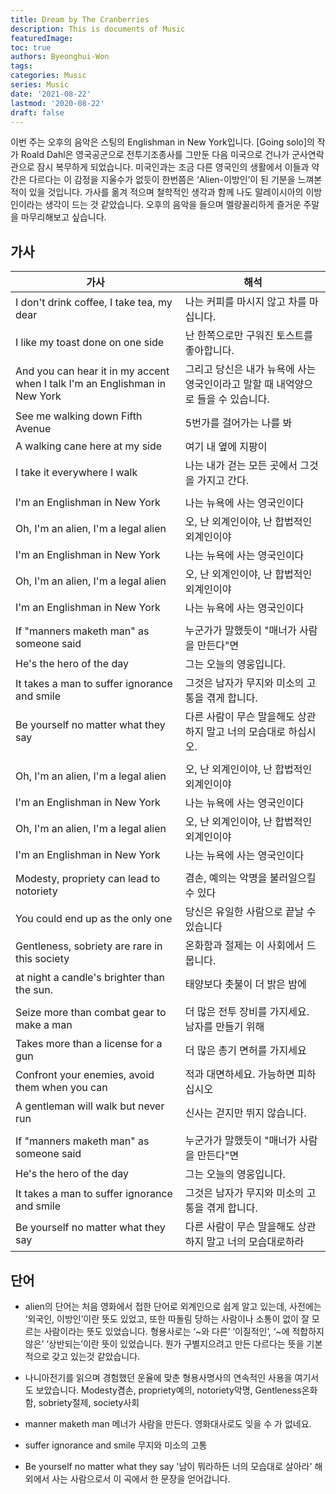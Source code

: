```yaml
---
title: Dream by The Cranberries
description: This is documents of Music
featuredImage: 
toc: true
authors: Byeonghui-Won
tags:
categories: Music
series: Music
date: '2021-08-22'
lastmod: '2020-08-22'
draft: false
---
```


이번 주는 오후의 음악은 스팅의 Englishman in New York입니다. [Going solo]의 작가 Roald Dahl은 영국공군으로 전투기조종사를 그만둔 다음 미국으로 건나가 군사연락관으로 잠시 복무하게 되었습니다. 미국인과는 조금 다른 영국인의 생활에서 이들과 약간은 다르다는 이 감정을 지울수가 없듯이 한번쯤은 ‘Alien-이방인’이 된 기분을 느껴본 적이 있을 것입니다. 가사를 옮겨 적으며 철학적인 생각과 함께 나도 말레이시아의 이방인이라는 생각이 드는 것 같았습니다. 오후의 음악을 들으며 멜랑꼴리하게 즐거운 주말을 마무리해보고 싶습니다. 

## 가사

| 가사                                                                         | 해석                                              |
|----------------------------------------------------------------------------|-------------------------------------------------|
| I don't drink coffee, I take tea, my dear                                  | 나는 커피를 마시지 않고 차를 마십니다.  |
| I like my toast done on one side                                           | 난 한쪽으로만 구워진 토스트를 좋아합니다. |
| And you can hear it in my accent when I talk I'm an Englishman in New York | 그리고 당신은 내가 뉴욕에 사는 영국인이라고 말할 때 내억양으로 들을 수 있습니다. |
| See me walking down Fifth Avenue                                           | 5번가를 걸어가는 나를 봐                                  |
| A walking cane here at my side                                             | 여기 내 옆에 지팡이                                     |
| I take it everywhere I walk                                                | 나는 내가 걷는 모든 곳에서 그것을 가지고 간다. |
|                                                                            |                                                 |
| I'm an Englishman in New York                                              | 나는 뉴욕에 사는 영국인이다                                 |
| Oh, I'm an alien, I'm a legal alien                                        | 오, 난 외계인이야, 난 합법적인 외계인이야                        |
| I'm an Englishman in New York                                              | 나는 뉴욕에 사는 영국인이다                                 |
| Oh, I'm an alien, I'm a legal alien                                        | 오, 난 외계인이야, 난 합법적인 외계인이야                        |
| I'm an Englishman in New York                                              | 나는 뉴욕에 사는 영국인이다                                 |
|                                                                            |                                                 |
| If "manners maketh man" as someone said                                    | 누군가가 말했듯이 "매너가 사람을 만든다"면                        |
| He's the hero of the day                                                   | 그는 오늘의 영웅입니다.                                   |
| It takes a man to suffer ignorance and smile                               | 그것은 남자가 무지와 미소의 고통을 겪게 합니다.     |
| Be yourself no matter what they say                                        | 다른 사람이 무슨 말을해도 상관하지 말고 너의 모습대로 하십시오.            |
|                                                                            |                                                 |
| Oh, I'm an alien, I'm a legal alien                                        | 오, 난 외계인이야, 난 합법적인 외계인이야                        |
| I'm an Englishman in New York                                              | 나는 뉴욕에 사는 영국인이다                                 |
| Oh, I'm an alien, I'm a legal alien                                        | 오, 난 외계인이야, 난 합법적인 외계인이야                        |
| I'm an Englishman in New York                                              | 나는 뉴욕에 사는 영국인이다                                 |
|                                                                            |                                                 |
| Modesty, propriety can lead to notoriety                                   | 겸손, 예의는 악명을 불러일으킬 수 있다                          |
| You could end up as the only one                                           | 당신은 유일한 사람으로 끝날 수 있습니다                          |
| Gentleness, sobriety are rare in this society                              | 온화함과 절제는 이 사회에서 드뭅니다.                           |
| at night a candle's brighter than the sun.                                 | 태양보다 촛불이 더 밝은 밤에                                |
|                                                                            |                                                 |
| Seize more than combat gear to make a man                                  | 더 많은 전투 장비를 가지세요. 남자를 만들기 위해                    |
| Takes more than a license for a gun                                        | 더 많은 총기 면허를 가지세요                                |
| Confront your enemies, avoid them when you can                             | 적과 대면하세요. 가능하면 피하십시오                            |
| A gentleman will walk but never run                                        | 신사는 걷지만 뛰지 않습니다.                                |
|                                                                            |                                                 |
| If "manners maketh man" as someone said                                    | 누군가가 말했듯이 "매너가 사람을 만든다"면                        |
| He's the hero of the day                                                   | 그는 오늘의 영웅입니다.                 |
| It takes a man to suffer ignorance and smile                               | 그것은 남자가 무지와 미소의 고통을 겪게 합니다. |
| Be yourself no matter what they say                                        | 다른 사람이 무슨 말을해도 상관하지 말고 너의 모습대로하라                |

## 단어

- alien의 단어는 처음 영화에서 접한 단어로 외계인으로 쉽게 알고 있는데, 사전에는 ‘외국인, 이방인’이란 뜻도 있었고, 또한 따돌림 당하는 사람이나 소통이 없이 잘 모르는 사람이라는 뜻도 있었습니다. 형용사로는 ‘~와 다른’ ‘이질적인’, ‘~에 적합하지 않은’ ‘상반되는’이란 뜻이 있었습니다. 뭔가 구별지으려고 만든 다르다는 뜻을 기본적으로 갖고 있는것 같았습니다. 

- 나니아전기를 읽으며 경험했던 운율에 맞춘 형용사명사의 연속적인 사용을 여기서도 보았습니다. Modesty겸손, propriety예의, notoriety악명, Gentleness온화함, sobriety절제, society사회

- manner maketh man 메너가 사람을 만든다. 영화대사로도 잊을 수 가 없네요.

- suffer ignorance and smile 무지와 미소의 고통

- Be yourself no matter what they say  '남이 뭐라하든 너의 모습대로 살아라' 해외에서 사는 사람으로서 이 곡에서 한 문장을 얻어갑니다.
